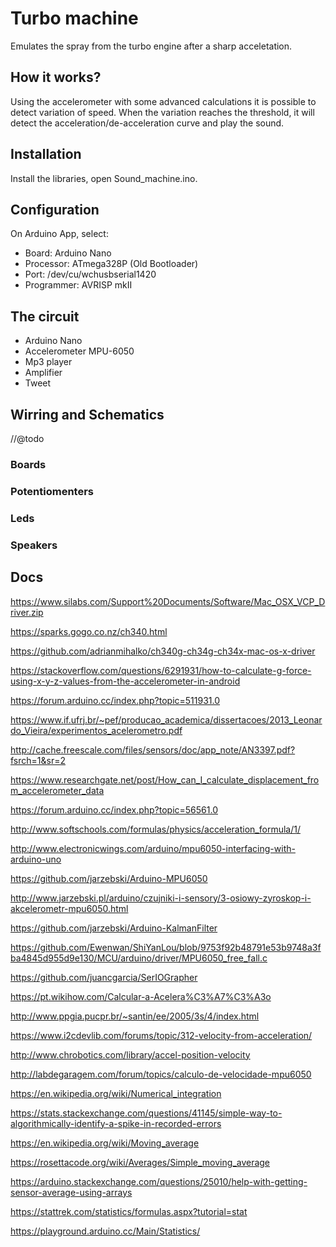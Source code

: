 # Turbo machine
Emulates the spray from the turbo engine after a sharp acceletation.

## How it works?
Using the accelerometer with some advanced calculations it is possible to detect variation of speed.
When the variation reaches the threshold, it will detect the acceleration/de-acceleration curve and play the sound.

## Installation
Install the libraries, open Sound_machine.ino.

## Configuration
On Arduino App, select:
- Board: Arduino Nano
- Processor: ATmega328P (Old Bootloader)
- Port: /dev/cu/wchusbserial1420
- Programmer: AVRISP mkII

## The circuit
- Arduino Nano
- Accelerometer MPU-6050
- Mp3 player
- Amplifier
- Tweet

## Wirring and Schematics
//@todo
### Boards

### Potentiomenters

### Leds

### Speakers

## Docs
https://www.silabs.com/Support%20Documents/Software/Mac_OSX_VCP_Driver.zip

https://sparks.gogo.co.nz/ch340.html

https://github.com/adrianmihalko/ch340g-ch34g-ch34x-mac-os-x-driver

https://stackoverflow.com/questions/6291931/how-to-calculate-g-force-using-x-y-z-values-from-the-accelerometer-in-android

https://forum.arduino.cc/index.php?topic=511931.0

https://www.if.ufrj.br/~pef/producao_academica/dissertacoes/2013_Leonardo_Vieira/experimentos_acelerometro.pdf

http://cache.freescale.com/files/sensors/doc/app_note/AN3397.pdf?fsrch=1&sr=2

https://www.researchgate.net/post/How_can_I_calculate_displacement_from_accelerometer_data

https://forum.arduino.cc/index.php?topic=56561.0

http://www.softschools.com/formulas/physics/acceleration_formula/1/

http://www.electronicwings.com/arduino/mpu6050-interfacing-with-arduino-uno

https://github.com/jarzebski/Arduino-MPU6050

http://www.jarzebski.pl/arduino/czujniki-i-sensory/3-osiowy-zyroskop-i-akcelerometr-mpu6050.html

https://github.com/jarzebski/Arduino-KalmanFilter

https://github.com/Ewenwan/ShiYanLou/blob/9753f92b48791e53b9748a3fba4845d955d9e130/MCU/arduino/driver/MPU6050_free_fall.c

https://github.com/juancgarcia/SerIOGrapher

https://pt.wikihow.com/Calcular-a-Acelera%C3%A7%C3%A3o

http://www.ppgia.pucpr.br/~santin/ee/2005/3s/4/index.html

https://www.i2cdevlib.com/forums/topic/312-velocity-from-acceleration/

http://www.chrobotics.com/library/accel-position-velocity

http://labdegaragem.com/forum/topics/calculo-de-velocidade-mpu6050

https://en.wikipedia.org/wiki/Numerical_integration

https://stats.stackexchange.com/questions/41145/simple-way-to-algorithmically-identify-a-spike-in-recorded-errors

https://en.wikipedia.org/wiki/Moving_average

https://rosettacode.org/wiki/Averages/Simple_moving_average

https://arduino.stackexchange.com/questions/25010/help-with-getting-sensor-average-using-arrays

https://stattrek.com/statistics/formulas.aspx?tutorial=stat

https://playground.arduino.cc/Main/Statistics/
